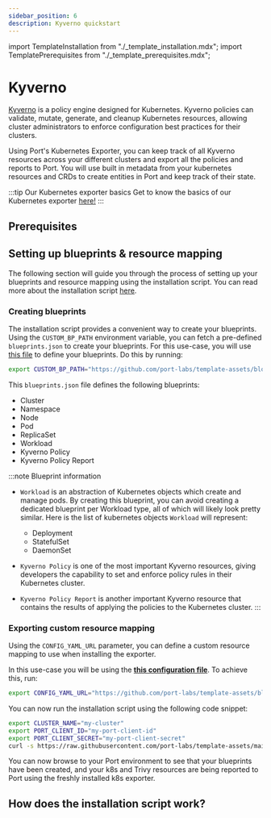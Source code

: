 ```yaml
---
sidebar_position: 6
description: Kyverno quickstart
---
```


import TemplateInstallation from "./_template_installation.mdx";
import TemplatePrerequisites from "./_template_prerequisites.mdx";

# Kyverno

[Kyverno](https://kyverno.io/) is a policy engine designed for Kubernetes. Kyverno policies can validate, mutate, generate, and cleanup Kubernetes resources, allowing cluster administrators to enforce configuration best practices for their clusters.

Using Port's Kubernetes Exporter, you can keep track of all Kyverno resources across your different clusters and export
all the policies and reports to Port. You will use built in metadata from your kubernetes resources and CRDs to create entities in
Port and keep track of their state.

:::tip Our Kubernetes exporter basics
Get to know the basics of our Kubernetes exporter [here!](/build-your-software-catalog/sync-data-to-catalog/kubernetes/kubernetes.md)
:::

## Prerequisites

<TemplatePrerequisites />

## Setting up blueprints & resource mapping

The following section will guide you through the process of setting up your blueprints and resource mapping using the
installation script. You can read more about the installation script [here](#how-does-the-installation-script-work).

### Creating blueprints

The installation script provides a convenient way to create your blueprints. Using the `CUSTOM_BP_PATH` environment
variable, you can fetch a pre-defined `blueprints.json` to create your blueprints. For this use-case, you will
use [this file](https://github.com/port-labs/template-assets/blob/main/kubernetes/blueprints/kyverno-blueprints.json) to
define your blueprints. Do this by running:

```bash showLineNumbers
export CUSTOM_BP_PATH="https://github.com/port-labs/template-assets/blob/main/kubernetes/blueprints/kyverno-blueprints.json"
```

This `blueprints.json` file defines the following blueprints:

- Cluster
- Namespace
- Node
- Pod
- ReplicaSet
- Workload
- Kyverno Policy
- Kyverno Policy Report

:::note Blueprint information

- `Workload` is an abstraction of Kubernetes objects which create and manage pods.
  By creating this blueprint, you can avoid creating a dedicated blueprint per Workload type, all of which will likely
  look pretty similar.
  Here is the list of kubernetes objects `Workload` will represent:

    - Deployment
    - StatefulSet
    - DaemonSet

- `Kyverno Policy` is one of the most important Kyverno resources, giving developers the capability to set and enforce policy rules in their Kubernetes cluster.

- `Kyverno Policy Report` is another important Kyverno resource that contains the results of applying the policies to the Kubernetes cluster.
:::

### Exporting custom resource mapping

Using the `CONFIG_YAML_URL` parameter, you can define a custom resource mapping to use when installing the exporter.

In this use-case you will be using the **[this configuration file](https://github.com/port-labs/template-assets/blob/main/kubernetes/templates/kyverno-kubernetes_v1_config.yaml)**. To achieve this, run:

```bash showLineNumbers
export CONFIG_YAML_URL="https://github.com/port-labs/template-assets/blob/main/kubernetes/templates/kyverno-kubernetes_v1_config.yaml"
```

You can now run the installation script using the following code snippet:

```bash showLineNumbers
export CLUSTER_NAME="my-cluster"
export PORT_CLIENT_ID="my-port-client-id"
export PORT_CLIENT_SECRET="my-port-client-secret"
curl -s https://raw.githubusercontent.com/port-labs/template-assets/main/kubernetes/install.sh | bash
```

You can now browse to your Port environment to see that your blueprints have been created, and your k8s and Trivy
resources are being reported to Port using the freshly installed k8s exporter.

## How does the installation script work?

<TemplateInstallation />